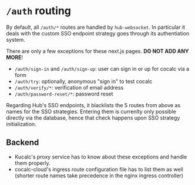 # `/auth` routing

By default, all `/auth/*` routes are handled by `hub-websocket`.
In particular it deals with the custom SSO endpoint strategy goes through its authentiation system.

There are only a few exceptions for these next.js pages. **DO NOT ADD ANY MORE**!

- `/auth/sign-in` and `/auth/sign-up`: user can sign in or up for cocalc via a form
- `/auth/try`: optionally, anonymous "sign in" to test cocalc
- `/auth/verify/*`: verification of email address
- `/auth/password-reset/*`: password reset

Regarding Hub's SSO endpoints, it blacklists the 5 routes from above as names for the SSO strategies.
Entering them is currenlty only possible directly via the database,
hence that check happens upon SSO strategy initialization.

## Backend

- Kucalc's proxy service has to know about these exceptions and handle them properly.
- cocalc-cloud's ingress route configuration file has to list them as well (shorter route names take precedence in the nginx ingress controller)
